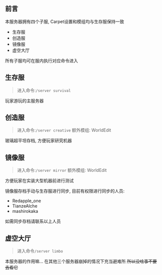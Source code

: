 ## 前言
本服务器拥有四个子服, Carpet设置和模组均与生存服保持一致

- 生存服
- 创造服
- 镜像服
- 虚空大厅

所有子服均可在服内执行对应命令进入

## 生存服
> 进入命令:``/server survival``

玩家游玩的主服务器

## 创造服
> 进入命令:``/server creative``
> 额外模组: WorldEdit

玻璃超平坦存档, 方便玩家研究机器

## 镜像服
> 进入命令:``/server mirror``
> 额外模组: WorldEdit

方便玩家在实装大型机器前进行测试

镜像服存档手动与生存服进行同步, 目前有权限进行同步的人员:

- Redapple_one
- TianzeAlche
- mashirokaka

如需同步存档请联系以上人员

## 虚空大厅
> 进入命令``/server limbo``

本服务器的作用嘛...
在其他三个服务器崩掉的情况下充当避难所
~~所以没啥事不要去看它~~